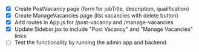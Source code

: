 - [x] Create PostVacancy page (form for jobTitle, description, qualification)
- [x] Create ManageVacancies page (list vacancies with delete button)
- [x] Add routes in App.js for /post-vacancy and /manage-vacancies
- [x] Update Sidebar.jsx to include "Post Vacancy" and "Manage Vacancies" links
- [ ] Test the functionality by running the admin app and backend
